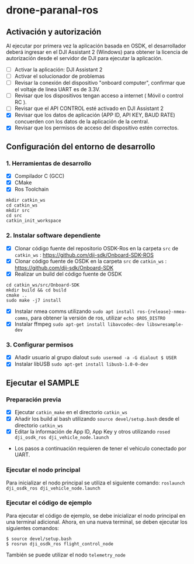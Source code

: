 # drone-paranal-ros


## Activación y autorización

Al ejecutar por primera vez la aplicación basada en OSDK, el desarrollador deberá ingresar en el DJI Assistant 2 (Windows) para obtener la licencia de autorización desde el servidor de DJI para ejecutar la aplicación.


- [ ] Activar la aplicación: DJI Assistant 2
- [ ] Activar el solucionador de problemas
- [ ] Revisar la conexión del dispositivo "onboard computer", confirmar que el voltaje de linea UART es de 3.3V.
- [ ] Revisar que los dispositivos tengan acceso a internet ( Móvil o control RC ).
- [ ] Revisar que el API CONTROL esté activado en DJI Assistant 2
- [x] Revisar que los datos de aplicación (APP ID, API KEY, BAUD RATE) concuerden con los datos de la aplicación de la central.
- [x] Revisar que los permisos de acceso del dispositivo estén correctos.

## Configuración del entorno de desarrollo

### 1. Herramientas de desarrollo
- [x] Compilador C (GCC)
- [x] CMake
- [x] Ros Toolchain
```
mkdir catkin_ws
cd catkin_ws
mkdir src
cd src
catkin_init_workspace
```

### 2. Instalar software dependiente

- [x] Clonar código fuente del repositorio OSDK-Ros en la carpeta ```src``` de ```catkin_ws``` : https://github.com/dji-sdk/Onboard-SDK-ROS
- [x] Clonar código fuente de OSDK en la carpeta ```src``` de ```catkin_ws``` : https://github.com/dji-sdk/Onboard-SDK
- [x] Realizar un build del código fuente de OSDK
```
cd catkin_ws/src/Onboard-SDK
mkdir build && cd build
cmake ..
sudo make -j7 install
```
- [x] Instalar nmea comms utilizando ```sudo apt install ros-{release}-nmea-comms```, para obtener la versión de ros, utilizar ```echo $ROS_DISTRO```
- [X] Instalar ffmpeg ```sudo apt-get install libavcodec-dev libswresample-dev```

### 3. Configurar permisos
- [x] Añadir usuario al grupo dialout ```sudo usermod -a -G dialout $ USER```
- [x] Instalar libUSB ```sudo apt-get install libusb-1.0-0-dev```

## Ejecutar el SAMPLE
### Preparación previa
- [x] Ejecutar ```catkin_make``` en el directorio ```catkin_ws```
- [x] Añadir los build al bash utilizando ```source devel/setup.bash``` desde el directorio ```catkin_ws```
- [x] Editar la información de App ID, App Key y otros utilizando ```rosed dji_osdk_ros dji_vehicle_node.launch```

- Los pasos a continuación requieren de tener el vehiculo conectado por UART.

### Ejecutar el nodo principal

Para inicializar el nodo principal se utiliza el siguiente comando:
```roslaunch dji_osdk_ros dji_vehicle_node.launch```

### Ejecutar el código de ejemplo

Para ejecutar el código de ejemplo, se debe inicializar el nodo principal en una terminal adicional.
Ahora, en una nueva terminal, se deben ejecutar los siguientes comandos:
```
$ source devel/setup.bash
$ rosrun dji_osdk_ros flight_control_node
```
También se puede utilizar el nodo ```telemetry_node```
